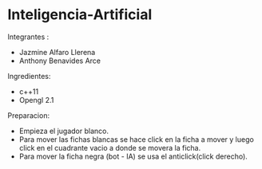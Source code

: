 # Inteligencia-Artificial

Integrantes :
- Jazmine Alfaro Llerena
- Anthony Benavides Arce

Ingredientes:
- c++11
- Opengl 2.1

Preparacion:
- Empieza el jugador blanco.
- Para mover las fichas blancas se hace click en la ficha a mover y luego click en el cuadrante vacio a donde se movera la ficha.
- Para mover la ficha negra (bot - IA) se usa el anticlick(click derecho).